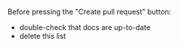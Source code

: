 Before pressing the "Create pull request" button:
- double-check that docs are up-to-date
- delete this list
